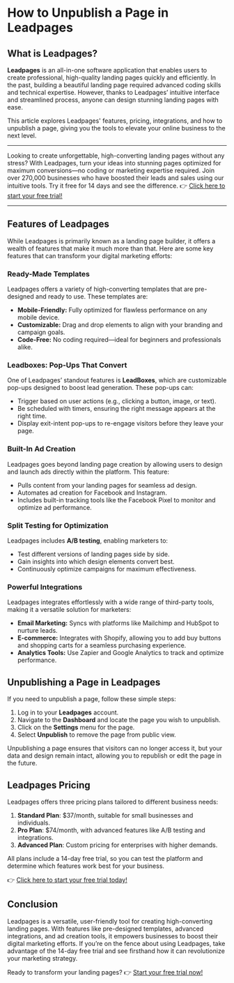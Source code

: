 # How to Unpublish a Page in Leadpages

## What is Leadpages?

**Leadpages** is an all-in-one software application that enables users to create professional, high-quality landing pages quickly and efficiently. In the past, building a beautiful landing page required advanced coding skills and technical expertise. However, thanks to Leadpages’ intuitive interface and streamlined process, anyone can design stunning landing pages with ease. 

This article explores Leadpages' features, pricing, integrations, and how to unpublish a page, giving you the tools to elevate your online business to the next level.

---

Looking to create unforgettable, high-converting landing pages without any stress? With Leadpages, turn your ideas into stunning pages optimized for maximum conversions—no coding or marketing expertise required. Join over 270,000 businesses who have boosted their leads and sales using our intuitive tools. Try it free for 14 days and see the difference. 👉 [Click here to start your free trial!](https://bit.ly/LEadPages)

---

## Features of Leadpages

While Leadpages is primarily known as a landing page builder, it offers a wealth of features that make it much more than that. Here are some key features that can transform your digital marketing efforts:

### Ready-Made Templates
Leadpages offers a variety of high-converting templates that are pre-designed and ready to use. These templates are:
- **Mobile-Friendly:** Fully optimized for flawless performance on any mobile device.
- **Customizable:** Drag and drop elements to align with your branding and campaign goals.
- **Code-Free:** No coding required—ideal for beginners and professionals alike.

### Leadboxes: Pop-Ups That Convert
One of Leadpages’ standout features is **LeadBoxes**, which are customizable pop-ups designed to boost lead generation. These pop-ups can:
- Trigger based on user actions (e.g., clicking a button, image, or text).
- Be scheduled with timers, ensuring the right message appears at the right time.
- Display exit-intent pop-ups to re-engage visitors before they leave your page.

### Built-In Ad Creation
Leadpages goes beyond landing page creation by allowing users to design and launch ads directly within the platform. This feature:
- Pulls content from your landing pages for seamless ad design.
- Automates ad creation for Facebook and Instagram.
- Includes built-in tracking tools like the Facebook Pixel to monitor and optimize ad performance.

### Split Testing for Optimization
Leadpages includes **A/B testing**, enabling marketers to:
- Test different versions of landing pages side by side.
- Gain insights into which design elements convert best.
- Continuously optimize campaigns for maximum effectiveness.

### Powerful Integrations
Leadpages integrates effortlessly with a wide range of third-party tools, making it a versatile solution for marketers:
- **Email Marketing:** Syncs with platforms like Mailchimp and HubSpot to nurture leads.
- **E-commerce:** Integrates with Shopify, allowing you to add buy buttons and shopping carts for a seamless purchasing experience.
- **Analytics Tools:** Use Zapier and Google Analytics to track and optimize performance.

## Unpublishing a Page in Leadpages
If you need to unpublish a page, follow these simple steps:
1. Log in to your **Leadpages** account.
2. Navigate to the **Dashboard** and locate the page you wish to unpublish.
3. Click on the **Settings** menu for the page.
4. Select **Unpublish** to remove the page from public view.

Unpublishing a page ensures that visitors can no longer access it, but your data and design remain intact, allowing you to republish or edit the page in the future.

## Leadpages Pricing

Leadpages offers three pricing plans tailored to different business needs:
1. **Standard Plan**: $37/month, suitable for small businesses and individuals.
2. **Pro Plan**: $74/month, with advanced features like A/B testing and integrations.
3. **Advanced Plan**: Custom pricing for enterprises with higher demands.

All plans include a 14-day free trial, so you can test the platform and determine which features work best for your business.

👉 [Click here to start your free trial today!](https://bit.ly/LEadPages)

## Conclusion

Leadpages is a versatile, user-friendly tool for creating high-converting landing pages. With features like pre-designed templates, advanced integrations, and ad creation tools, it empowers businesses to boost their digital marketing efforts. If you’re on the fence about using Leadpages, take advantage of the 14-day free trial and see firsthand how it can revolutionize your marketing strategy.

Ready to transform your landing pages? 👉 [Start your free trial now!](https://bit.ly/LEadPages)
